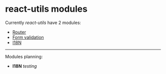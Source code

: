# react-utils modules

Currently *react-utils* have 2 modules:
- [Router](ROUTER.md)
- [Form validation](FORMS.md)
- [I18N](I18N.md)

---
Modules planning:
- **I18N** *testing*